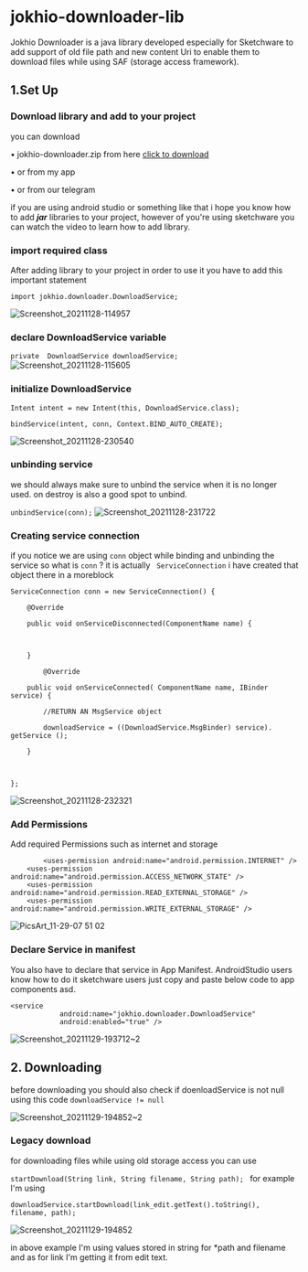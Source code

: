 # jokhio-downloader-lib

Jokhio Downloader is a java library developed especially for Sketchware to add support of old file path and new content Uri to enable them to download files while using SAF (storage access framework).

## 1.Set Up

### Download library and add to your project

you can download 

• jokhio-downloader.zip from here [click to download](https://github.com/bakarjokhio/jokhio-downloader-lib/raw/main/jokhio-downloader.zip)

• or from my app

• or from our telegram

if you are using android studio or something like that i hope you know how to add ***jar*** libraries to your project, however of you're using sketchware you can watch the video to learn how to add library.

### import required class

After adding library to your project in order to use it you have to add this important statement 

```import jokhio.downloader.DownloadService;```


![Screenshot_20211128-114957](https://user-images.githubusercontent.com/61370010/143732668-f0a20872-1e28-4f70-8cae-d4f2d031d13f.png)

### declare DownloadService variable

```private  DownloadService downloadService;```
![Screenshot_20211128-115605](https://user-images.githubusercontent.com/61370010/143732842-fc6e38c2-63c0-4709-ae91-feffc60b8693.png)

### initialize DownloadService 

```
Intent intent = new Intent(this, DownloadService.class);

bindService(intent, conn, Context.BIND_AUTO_CREATE); 
``` 
![Screenshot_20211128-230540](https://user-images.githubusercontent.com/61370010/143780531-06077efc-ddd8-4861-a0da-a338b1b27b12.png)

### unbinding service

we should always make sure to unbind the service when it is no longer used. on destroy is also a good spot to unbind.

` unbindService(conn); ` ![Screenshot_20211128-231722](https://user-images.githubusercontent.com/61370010/143780904-a6c96c5f-fb8b-4d97-ac87-4bce64657dec.png)

### Creating service connection

if you notice we are using `conn` object while binding and unbinding the service so what is `conn` ? it is actually ` ServiceConnection` i have created that object there in a moreblock 
```
ServiceConnection conn = new ServiceConnection() {

	@Override

	public void onServiceDisconnected(ComponentName name) {

		

	}

		@Override

	public void onServiceConnected( ComponentName name, IBinder service) {

		//RETURN AN MsgService object 

		downloadService = ((DownloadService.MsgBinder) service). getService ();

	}

	

};

```
![Screenshot_20211128-232321](https://user-images.githubusercontent.com/61370010/143781082-b2d88363-f564-490c-b87d-7b186a3a117c.png)

### Add Permissions

Add required Permissions such as internet and storage

```
        <uses-permission android:name="android.permission.INTERNET" />
	<uses-permission android:name="android.permission.ACCESS_NETWORK_STATE" />
	<uses-permission android:name="android.permission.READ_EXTERNAL_STORAGE" />
	<uses-permission android:name="android.permission.WRITE_EXTERNAL_STORAGE" />
```

![PicsArt_11-29-07 51 02](https://user-images.githubusercontent.com/61370010/143886266-d5489bc5-831a-43cd-95a4-0f5860d246a4.jpg)

### Declare Service in manifest

You also have to declare that service in App Manifest. 
AndroidStudio users know how to do it sketchware users just copy and paste below code to app components asd.


```
<service
			android:name="jokhio.downloader.DownloadService"
			android:enabled="true" />
```

![Screenshot_20211129-193712~2](https://user-images.githubusercontent.com/61370010/143888373-9520cc2c-42e9-4e9a-9945-b6abbba34377.png)


## 2. Downloading 

 before downloading you should also check if doenloadService is not null using this code ` downloadService != null `

![Screenshot_20211129-194852~2](https://user-images.githubusercontent.com/61370010/143891359-3a19467b-f4f2-44a2-aff6-8d6a0cfd3ec5.png)

### Legacy download 

for downloading files while using old storage access you can use 

`startDownload(String link, String filename, String path); ` 
for example I'm using

```
downloadService.startDownload(link_edit.getText().toString(), filename, path);
```
![Screenshot_20211129-194852](https://user-images.githubusercontent.com/61370010/143910514-b2bf608e-3223-4f8c-813b-95eab630ace1.png)

in above example I'm using values stored in string for *path and filename and as for link I'm getting it from edit text.



